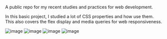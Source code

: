 A public repo for my recent studies and practices for web development.

In this basic project, I studied a lot of CSS properties and how use them. This also covers the flex display and media queries for web responsiveness.

![image](https://github.com/user-attachments/assets/d97dc9e5-dd97-4e5d-8986-c1e23d76b372)
![image](https://github.com/user-attachments/assets/5c4456d3-818e-4618-bc11-cbc07a3d3f94)
![image](https://github.com/user-attachments/assets/080827ff-c0d8-4ec0-9329-ed2dd700b379)
![image](https://github.com/user-attachments/assets/19fb6869-b5b2-4d21-8a7b-c47412b77e78)
